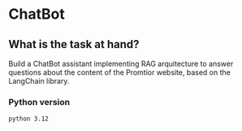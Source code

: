 # ChatBot

## What is the task at hand?

Build a ChatBot assistant implementing RAG arquitecture to answer questions about the
content of the Promtior website, based on the LangChain library.

### Python version

```shell
python 3.12
```
